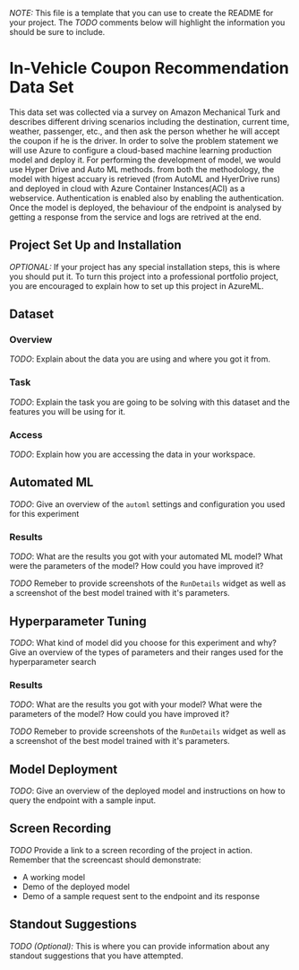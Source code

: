 *NOTE:* This file is a template that you can use to create the README for your project. The *TODO* comments below will highlight the information you should be sure to include.

# In-Vehicle Coupon Recommendation Data Set

This data set was collected via a survey on Amazon Mechanical Turk and describes different driving scenarios including the destination, current time, weather, passenger, etc., and then ask the person whether he will accept the coupon if he is the driver. In order to solve the problem statement we will use Azure to configure a cloud-based machine learning production model and deploy it. For performing the development of model, we would use Hyper Drive and Auto ML methods. from both the methodology, the model with higest accuary is retrieved (from AutoML and HyerDrive runs) and deployed in cloud with Azure Container Instances(ACI) as a webservice. Authentication is enabled also by enabling the authentication. Once the model is deployed, the behaviour of the endpoint is analysed by getting a response from the service and logs are retrived at the end.

## Project Set Up and Installation
*OPTIONAL:* If your project has any special installation steps, this is where you should put it. To turn this project into a professional portfolio project, you are encouraged to explain how to set up this project in AzureML.

## Dataset

### Overview
*TODO*: Explain about the data you are using and where you got it from.

### Task
*TODO*: Explain the task you are going to be solving with this dataset and the features you will be using for it.

### Access
*TODO*: Explain how you are accessing the data in your workspace.

## Automated ML
*TODO*: Give an overview of the `automl` settings and configuration you used for this experiment

### Results
*TODO*: What are the results you got with your automated ML model? What were the parameters of the model? How could you have improved it?

*TODO* Remeber to provide screenshots of the `RunDetails` widget as well as a screenshot of the best model trained with it's parameters.

## Hyperparameter Tuning
*TODO*: What kind of model did you choose for this experiment and why? Give an overview of the types of parameters and their ranges used for the hyperparameter search


### Results
*TODO*: What are the results you got with your model? What were the parameters of the model? How could you have improved it?

*TODO* Remeber to provide screenshots of the `RunDetails` widget as well as a screenshot of the best model trained with it's parameters.

## Model Deployment
*TODO*: Give an overview of the deployed model and instructions on how to query the endpoint with a sample input.

## Screen Recording
*TODO* Provide a link to a screen recording of the project in action. Remember that the screencast should demonstrate:
- A working model
- Demo of the deployed  model
- Demo of a sample request sent to the endpoint and its response

## Standout Suggestions
*TODO (Optional):* This is where you can provide information about any standout suggestions that you have attempted.

